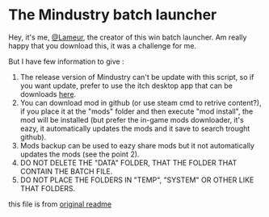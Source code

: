 # The Mindustry batch launcher

[lameur]: https://github.com/lameur
Hey, it's me, [@Lameur][lameur], the creator of this win batch launcher.
Am really happy that you download this, it was a challenge for me.

But I have few information to give :

1. The release version of Mindustry can't be update with this script, so if you want update, prefer to use the itch desktop app that can be downloads [here](https://itch.io/app).
2. You can download mod in github (or use steam cmd to retrive content?), if you place it at the "mods" folder and then execute "mod install", the mod will be installed (but prefer the in-game mods downloader, it's eazy, it automatically updates the mods and it save to search trought github).
3. Mods backup can be used to eazy share mods but it not automatically updates the mods (see the point 2).
4. DO NOT DELETE THE "DATA" FOLDER, THAT THE FOLDER THAT CONTAIN THE BATCH FILE.
5. DO NOT PLACE THE FOLDERS IN "TEMP", "SYSTEM" OR OTHER LIKE THAT FOLDERS.

this file is from [original readme](info/readme)
